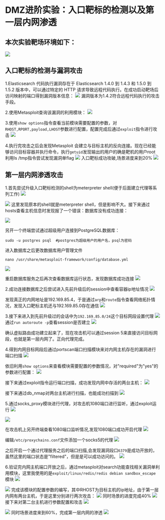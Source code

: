 # DMZ进阶实验：入口靶标的检测以及第一层内网渗透

## 本次实验靶场环境如下：
![](./img/靶场环境.png)

## 入口靶标的检测与漏洞攻击
1.Elasticsearch 代码执行漏洞存在于 Elasticsearch 1.4.0 到 1.4.3 和 1.5.0 到 1.5.2 版本中，可以通过特定的 HTTP 请求导致远程代码执行。在成功启动靶场后访问映射的端口得到漏洞版本信息：
![](./img/elasticsearch漏洞版本信息.png)
漏洞版本为1.4.2符合远程代码执行的攻击手段。

2.使用Metasploit查询该漏洞的利用模块：
![](./img/查询elasiticsearch漏洞利用模块.png)

3.使用```show options```指令查看当前模块需要配置的参数，对```RHOST,RPORT,payload,LHOST```参数进行配置，配置完成后通过```exploit```指令进行攻击
![](./img/elasticsearch漏洞攻击效果.png)

4.执行完攻击之后会发现Metasploit 会建立与目标主机的反向连接。现在已经能够访问目标容器并执行命令，执行```getuid```发现输出的用户的确是靶机的用户root
利用ls /tmp指令尝试发现漏洞单flag
![](./img/入口靶标发现.png)
入口靶标成功攻破,场景进度来到20%
![](./img/入口靶标攻破.png)

## 第一层内网渗透攻击
1.首先尝试升级入口靶标检测的shell为meterpreter shell(便于后面建立代理等系列工作)
![](./img/升级会话shell.png)

![](./img/查看升级后的会话.png)
这里发现原本的shell就是meterpreter shell，但是影响不大。接下来通过hosts查看主机信息时发现报了一个错误：数据库没有成功连接：

![](./img/数据库没有连接.png)

另开一个终端尝试通过超级用户连接到PostgreSQL数据库：
```
sudo -u postgres psql  #postgres为超级用户的用户名，psql为密码
```
进入数据库之后更改数据库用户管理文件
```
nano /usr/share/metasploit-framework/config/database.yml
```
![](./img/添加数据库用户.png)

重启数据库服务之后再次查看数据库运行状态，发现数据库成功连接
![](./img/查看数据库状态.png)

2.成功连接数据库之后尝试进入先前升级后的session中查看容器ip地址情况
![](./img/容器ip地址分配情况.png)

发现真正的内网地址是192.169.85.4，于是通过```arp```和```route```指令查看网络拓扑情况，发现入口靶标主机还与192.169.85.0存在通信
![](./img/查看网络拓扑发现内网.png)

3.接下来进入到先前升级过的会话中为```192.169.85.0/24```这个目标网段设置代理
![](./img/进入到会话shell准备建议代理.png)
通过```run autoroute -p```查看session是否建立
![](./img/目标网段虚拟路由成功建立.png)

确认虚拟路由成功建立起来了，现在攻击机可以通过session 5来直接访问目标网段，也就是第一层内网了。正向代理完成。

4.得到内网目标网段后通过portscan端口扫描模块来对内网主机存在的漏洞进行端口扫描
![](./img/portscan模块利用.png)

依旧利用```show options```来查看模块需要配置的参数情况，对"required"为"yes"的参数进行配置：
![](./img/portscan配置参数设置.png)

接下来通过exploit指令运行端口扫描，成功发现内网中存活的两台主机：
![](./img/内网主机存活性验证.png)

接下来通过db_nmap对两台主机进行扫描，也能成功扫描到
![](./img/db_nmap扫描内网主机.png)

5.通过socks_proxy模块进行代理，对攻击机1080端口进行监听，通过exploit运行
![](./img/socks_proxy模块利用.png)

![](./img/socks_proxy利用效果.png)

在攻击机上另开终端查看1080端口监听情况,发现1080端口成功开启代理
![](./img/1080端口监听情况.png)

编辑```/etc/proxychains.conf```文件添加一个socks5的代理
![](./img/proxychains.conf文件编辑.png)

之后开启一个通过代理服务之后的端口扫描,会发现漏洞段口```6379```是成功开放的，虽然这里的端口状态是"filtered"，但是是可以成功访问的。
![](./img/开启代理服务之后的端口扫描.png)

6.验证完内网主机端口开放之后，通过metasploit对search功能查找相关漏洞单利用模块，这里我使用的是```exploit/linux/redis/redis debian sandbox_escape```模块
![](./img/查找redis漏洞利用模块.png)

![](./img/redis模块配置.png)
完成该模块的配置参数的编写，其中RHOST为目标主机的ip地址，由于第一层内网有两台主机，于是这里分别进行两次攻击：
![](./img/内网主机一攻破.png)
同时场景的进度完成40%
![](./img/场景进度增加.png)
接下来对第二台主机进行参数配置和攻击
![](./img/对内网主机二的参数配置.png)

![](./img/内网第二台主机攻破.png)
同时场景进度来到60%，完成第一层内网的渗透
![](./img/场景进度完成.png)